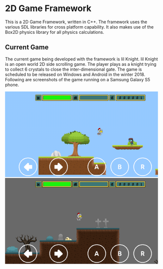 # 2D Game Framework


This is a 2D Game Framework, written in C++. The framework uses the various SDL libraries for cross platform capability. It also makes use of the Box2D physics library for all physics calculations.



## Current Game

The current game being developed with the framework is lil Knight. lil Knight is an open world 2D side scrolling game. The player plays as a knight trying to collect 6 crystals to close the inter-dimensional gate. The game is scheduled to be released on Windows and Android in the winter 2018. Following are screenshots of the game running on a Samsung Galaxy S5 phone.

<img src="screenshots/and_lil_knight2.png" alt="WIP Screenshot 1" width="800"/>

<img src="screenshots/and_lil_knight3.png" alt="WIP Screenshot 2" width="800"/>